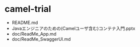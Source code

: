 # camel-trial

* README.md
* Javaエンジニアのための(Camelユーザ含む)コンテナ入門.pptx
* doc/ReadMe_App.md
* doc/ReadMe_SwaggerUI.md
